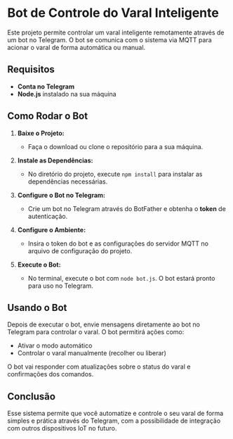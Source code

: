 # Bot de Controle do Varal Inteligente

Este projeto permite controlar um varal inteligente remotamente através de um bot no Telegram. O bot se comunica com o sistema via MQTT para acionar o varal de forma automática ou manual.

## Requisitos

- **Conta no Telegram**
- **Node.js** instalado na sua máquina

## Como Rodar o Bot

1. **Baixe o Projeto:**
   - Faça o download ou clone o repositório para a sua máquina.

2. **Instale as Dependências:**
   - No diretório do projeto, execute `npm install` para instalar as dependências necessárias.

3. **Configure o Bot no Telegram:**
   - Crie um bot no Telegram através do BotFather e obtenha o **token** de autenticação.

4. **Configure o Ambiente:**
   - Insira o token do bot e as configurações do servidor MQTT no arquivo de configuração do projeto.

5. **Execute o Bot:**
   - No terminal, execute o bot com `node bot.js`. O bot estará pronto para uso no Telegram.

## Usando o Bot

Depois de executar o bot, envie mensagens diretamente ao bot no Telegram para controlar o varal. O bot permitirá ações como:
- Ativar o modo automático
- Controlar o varal manualmente (recolher ou liberar)

O bot vai responder com atualizações sobre o status do varal e confirmações dos comandos.

## Conclusão

Esse sistema permite que você automatize e controle o seu varal de forma simples e prática através do Telegram, com a possibilidade de integração com outros dispositivos IoT no futuro.
